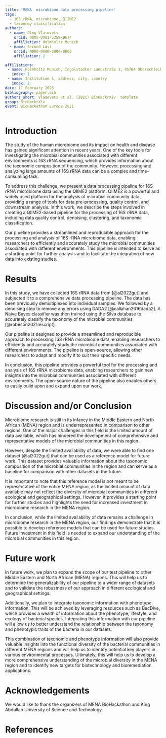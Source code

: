 ```yaml
---
title: 'MENA  microbiome data processing pipeline'
tags:
  - 16S rRNA, microbiome, QIIME2
  - taxonomy classification
authors:
  - name: Oleg Vlasovets
    orcid: 0000-0001-5259-9674
    affiliation: Helmholtz Munich
  - name: Second Last
    orcid: 0000-0000-0000-0000
    affiliation: 2

affiliations:
 - name: Helmholtz Munich, Ingolstädter Landstraße 1, 85764 Oberschleißheim, Germany
   index: 1
 - name: Institution 1, address, city, country
   index: 2
date: 11 February 2023
bibliography: paper.bib
authors_short: Vlasovets et al. (2021) BioHackrXiv  template
group: BioHackrXiv
event: BioHackathon Europe 2021
---
```


# Introduction

The study of the human microbiome and its impact on health and disease has gained significant attention in recent years. One of the key tools for investigating the microbial communities associated with different environments is 16S rRNA sequencing, which provides information about the taxonomic composition of the community. However, processing and analyzing large amounts of 16S rRNA data can be a complex and time-consuming task.

To address this challenge, we present a data processing pipeline for 16S rRNA microbiome data using the QIIME2 platform. QIIME2 is a powerful and widely used platform for the analysis of microbial community data, providing a range of tools for data pre-processing, quality control, and downstream analysis. In this work, we describe the steps involved in creating a QIIME2-based pipeline for the processing of 16S rRNA data, including data quality control, denoising, clustering, and taxonomic classification.

Our pipeline provides a streamlined and reproducible approach for the processing and analysis of 16S rRNA microbiome data, enabling researchers to efficiently and accurately study the microbial communities associated with different environments. This pipeline is intended to serve as a starting point for further analysis and to facilitate the integration of new data into existing studies.

# Results

In this study, we have collected 16S rRNA data from [@al2022gut] and subjected it to a comprehensive data processing pipeline. The data has been previously demultiplexed into individual samples. We followed by a denoising step to remove any errors using DADA2 [@callahan2016dada2]. A Naive Bayes classifier was then trained using the Silva database to accurately classify the taxonomy of the microbial communities [@robeson2021rescript].

Our pipeline is designed to provide a streamlined and reproducible approach to processing 16S rRNA microbiome data, enabling researchers to efficiently and accurately study the microbial communities associated with different environments. The pipeline is open-source, allowing other researchers to adapt and modify it to suit their specific needs.

In conclusion, this pipeline provides a powerful tool for the processing and analysis of 16S rRNA microbiome data, enabling researchers to gain new insights into the microbial communities associated with different environments. The open-source nature of the pipeline also enables others to easily build upon and expand upon our work.

# Discussion and/or Conclusion

Microbiome research is still in its infancy in the Middle Eastern and North African (MENA) region and is underrepresented in comparison to other regions. One of the major challenges in this field is the limited amount of data available, which has hindered the development of comprehensive and representative models of the microbial communities in this region.

However, despite the limited availability of data, we were able to find one dataset [@al2022gut] that can be used as a reference model for future work. This dataset provides valuable information about the taxonomic composition of the microbial communities in the region and can serve as a baseline for comparison with other datasets in the future.

It is important to note that this reference model is not meant to be representative of the entire MENA region, as the limited amount of data available may not reflect the diversity of microbial communities in different ecological and geographical settings. However, it provides a starting point for further studies and highlights the need for increased investment in microbiome research in the MENA region.

In conclusion, while the limited availability of data remains a challenge in microbiome research in the MENA region, our findings demonstrate that it is possible to develop reference models that can be used for future studies. Future investment in this field is needed to expand our understanding of the microbial communities in this region.

# Future work

In future work, we plan to expand the scope of our test pipeline to other Middle Eastern and North African (MENA) regions. This will help us to determine the generalizability of our pipeline to a wider range of datasets and to validate the robustness of our approach in different ecological and geographical settings.

Additionally, we plan to integrate taxonomic information with phenotype information. This will be achieved by leveraging resources such as BacDive, which provides a wealth of information about the phenotype, lifestyle, and ecology of bacterial species. Integrating this information with our pipeline will allow us to better understand the relationship between the taxonomy and phenotypic traits of the bacteria in our datasets.

This combination of taxonomic and phenotype information will also provide valuable insights into the functional diversity of the bacterial communities in different MENA regions and will help us to identify potential key players in various environmental processes. Ultimately, this will help us to develop a more comprehensive understanding of the microbial diversity in the MENA region and to identify new targets for biotechnology and bioremediation applications.


# Acknowledgements
We would like to thank the organizers of MENA BioHackathon and King Abdullah University of Science and Technology.
# References

